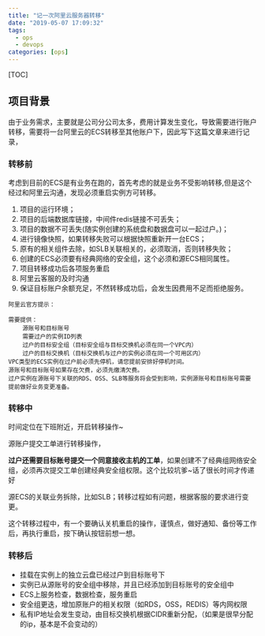 ```yaml
---
title: "记一次阿里云服务器转移"
date: "2019-05-07 17:09:32"
tags: 
  - ops
  - devops
categories: [ops]
---
```

[TOC]

## 项目背景

由于业务需求，主要就是公司分公司太多，费用计算发生变化，导致需要进行账户转移，需要将一台阿里云的ECS转移至其他账户下，因此写下这篇文章来进行记录，

### 转移前

考虑到目前的ECS是有业务在跑的，首先考虑的就是业务不受影响转移,但是这个经过和阿里云沟通，发现必须重启实例方可转移。

1. 项目的运行环境；
2. 项目的后端数据库链接，中间件redis链接不可丢失；
3. 项目的数据不可丢失(随实例创建的系统盘和数据盘可以一起过户。)；
4. 进行镜像快照，如果转移失败可以根据快照重新开一台ECS；
5. 原有的相关组件去除，如SLB关联相关的，必须取消，否则转移失败；
6. 创建的ECS必须要有经典网络的安全组，这个必须和源ECS相同属性。
7. 项目转移成功后各项服务重启
8. 阿里云客服的及时沟通
9. 保证目标账户余额充足，不然转移成功后，会发生因费用不足而拒绝服务。

```
阿里云官方提示：

需要提供：
	源账号和目标账号
	需要过户的实例ID列表
	过户的目标安全组（目标安全组与目标交换机必须在同一个VPC内）
	过户的目标交换机（目标交换机与过户的实例必须在同一个可用区内）
VPC类型的ECS实例在过户前必须先停机，请您提前安排好停机时间。
源账号和目标账号如果存在欠费，必须先缴清欠费。
过户实例在源账号下关联的RDS、OSS、SLB等服务将会受到影响，实例源账号和目标账号需要提前做好业务变更准备。
```

### 转移中

时间定位在下班附近，开启转移操作~

源账户提交工单进行转移操作，

**过户还需要目标账号提交一个同意接收主机的工单**，如果创建不了经典组网络安全组，必须再次提交工单创建经典安全组权限。这个比较坑爹~话了很长时间才传递好

源ECS的关联业务拆除，比如SLB；转移过程如有问题，根据客服的要求进行变更。

这个转移过程中，有一个要确认关机重启的操作，谨慎点，做好通知、备份等工作后，再执行重启，按下确认按钮前想一想。

### 转移后

- 挂载在实例上的独立云盘已经过户到目标账号下
- 实例已从源账号的安全组中移除，并且已经添加到目标账号的安全组中
- ECS上服务检查，数据检查，服务重启
- 安全组更迭，增加原账户的相关权限（如RDS，OSS，REDIS）等内网权限
- 私有IP地址会发生变动，由目标交换机根据CIDR重新分配，（如果是很早分配的ip，基本是不会变动的）